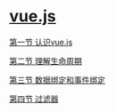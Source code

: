 # [vue.js](./vue.md)

[第一节 认识vue.js](./1.md)

[第二节 理解生命周期](./2.md)

[第三节 数据绑定和事件绑定](./3.md)

[第四节 过滤器](./4/md)
